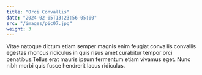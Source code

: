 ```yaml
---
title: "Orci Convallis"
date: "2024-02-05T13:23:56-05:00"
src: "/images/pic07.jpg"
weight: 3
---
```


Vitae natoque dictum etiam semper magnis enim feugiat convallis convallis egestas rhoncus ridiculus in quis risus amet curabitur tempor orci penatibus.Tellus erat mauris ipsum fermentum etiam vivamus eget. Nunc nibh morbi quis fusce hendrerit lacus ridiculus.
